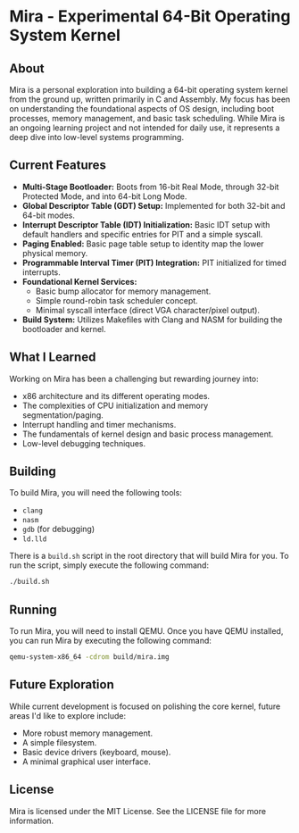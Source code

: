 # Mira - Experimental 64-Bit Operating System Kernel

## About

Mira is a personal exploration into building a 64-bit operating system kernel from the ground up, written primarily in C and Assembly. My focus has been on understanding the foundational aspects of OS design, including boot processes, memory management, and basic task scheduling. While Mira is an ongoing learning project and not intended for daily use, it represents a deep dive into low-level systems programming.

## Current Features

*   **Multi-Stage Bootloader:** Boots from 16-bit Real Mode, through 32-bit Protected Mode, and into 64-bit Long Mode.
*   **Global Descriptor Table (GDT) Setup:** Implemented for both 32-bit and 64-bit modes.
*   **Interrupt Descriptor Table (IDT) Initialization:** Basic IDT setup with default handlers and specific entries for PIT and a simple syscall.
*   **Paging Enabled:** Basic page table setup to identity map the lower physical memory.
*   **Programmable Interval Timer (PIT) Integration:** PIT initialized for timed interrupts.
*   **Foundational Kernel Services:**
    *   Basic bump allocator for memory management.
    *   Simple round-robin task scheduler concept.
    *   Minimal syscall interface (direct VGA character/pixel output).
*   **Build System:** Utilizes Makefiles with Clang and NASM for building the bootloader and kernel.

## What I Learned

Working on Mira has been a challenging but rewarding journey into:
*   x86 architecture and its different operating modes.
*   The complexities of CPU initialization and memory segmentation/paging.
*   Interrupt handling and timer mechanisms.
*   The fundamentals of kernel design and basic process management.
*   Low-level debugging techniques.

## Building

To build Mira, you will need the following tools:
*   `clang`
*   `nasm`
*   `gdb` (for debugging)
*   `ld.lld`

There is a `build.sh` script in the root directory that will build Mira for you. To run the script, simply execute the following command:
```bash
./build.sh
```

## Running

To run Mira, you will need to install QEMU. Once you have QEMU installed, you can run Mira by executing the following command:
```bash
qemu-system-x86_64 -cdrom build/mira.img
```

## Future Exploration

While current development is focused on polishing the core kernel, future areas I'd like to explore include:
*   More robust memory management.
*   A simple filesystem.
*   Basic device drivers (keyboard, mouse).
*   A minimal graphical user interface.

## License

Mira is licensed under the MIT License. See the LICENSE file for more information.